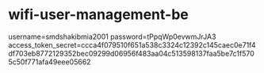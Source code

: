 # wifi-user-management-be

username=smdshakibmia2001
password=tPpqWp0evwmJrJA3
access_token_secret=ccca4f079510f651a538c3324c12392c145caec0e71f4df703eb8772129352bec09299d06956f483aa04c513598137faa5be7c1f5705c50f771afa49eee05662
